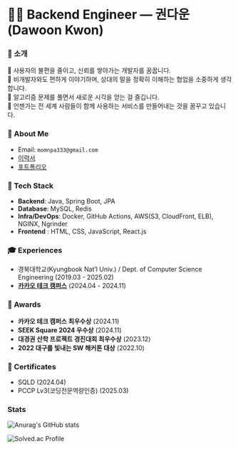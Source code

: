 # 🙋🏻 Backend Engineer — 권다운 (Dawoon Kwon)

### 👋 소개
🌝 사용자의 불편을 줄이고, 신뢰를 쌓아가는 개발자를 꿈꿉니다.
<br>
🌝 비개발자와도 편하게 이야기하며, 상대의 말을 정확히 이해하는 협업을 소중하게 생각합니다.
<br>
🌝 알고리즘 문제를 풀면서 새로운 시각을 얻는 걸 즐깁니다.
<br>
🌝 언젠가는 전 세계 사람들이 함께 사용하는 서비스를 만들어내는 것을 꿈꾸고 있습니다.

### 📮 About Me

- Email: `momnpa333@gmail.com`
- [이력서](https://velog.io/@momnpa333/about)
- [포트폴리오](https://drive.google.com/file/d/1bvq7S28C5XXZ9w72MD01EE9dVkXSo-u8/view?usp=drive_link)

### 🔧 Tech Stack

* **Backend**: Java, Spring Boot, JPA
* **Database**: MySQL, Redis
* **Infra/DevOps**: Docker, GitHub Actions, AWS(S3, CloudFront, ELB), NGINX, Ngrinder
* **Frontend** : HTML, CSS, JavaScript, React.js

### 🎓 Experiences

* 경북대학교(Kyungbook Nat’l Univ.) / Dept. of Computer Science Engineering (2019.03 - 2025.02)
* [**카카오 테크 캠퍼스**](https://www.kakaotechcampus.com/) (2024.04 - 2024.11)


### 🏅 Awards

* **카카오 테크 캠퍼스 최우수상** (2024.11)
* **SEEK Square 2024 우수상** (2024.11)
* **대경권 산학 프로젝트 경진대회 최우수상** (2023.12)
* **2022 대구를 빛내는 SW 해커톤 대상** (2022.10)

### 🪪 Certificates
* SQLD (2024.04)
* PCCP Lv3(코딩전문역량인증) (2025.03)

### Stats

![Anurag's GitHub stats](https://github-readme-stats.vercel.app/api?username=momnpa333&show_icons=true&theme=radical)

![Solved.ac Profile](http://mazassumnida.wtf/api/v2/generate_badge?boj=momnpa333)<br/>
